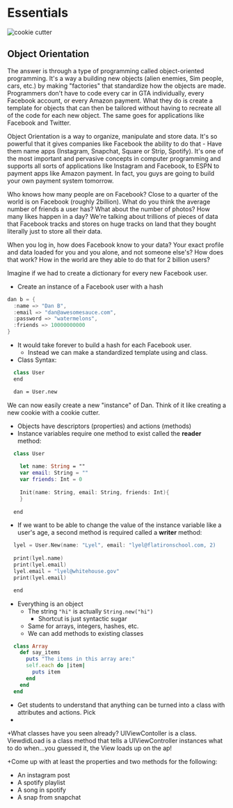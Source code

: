 # Essentials

![cookie cutter](http://stephenmatlock.com/wp-content/uploads/2013/02/Cookie_Cutter_s.jpg)

## Object Orientation
The answer is through a type of programming called object-oriented programming. It's a way a building new objects (alien enemies, Sim people, cars, etc.) by making "factories" that standardize how the objects are made. Programmers don't have to code every car in GTA individually, every Facebook account, or every Amazon payment. What they do is create a template for objects that can then be tailored without having to recreate all of the code for each new object. The same goes for applications like Facebook and Twitter.

Object Orientation is a way to organize, manipulate and store data. It's so powerful that it gives companies like Facebook the ability to do that - Have them name apps (Instagram, Snapchat, Square or Strip, Spotify). It's one of the most important and pervasive concepts in computer programming and supports all sorts of applications like Instagram and Facebook, to ESPN to payment apps like Amazon payment. In fact, you guys are going to build your own payment system tomorrow.

Who knows how many people are on Facebook? Close to a quarter of the world is on Facebook (roughly 2billion). What do you think the average number of friends a user has? What about the number of photos? How many likes happen in a day? We're talking about trillions of pieces of data that Facebook tracks and stores on huge tracks on land that they bought literally just to store all their data.

When you log in, how does Facebook know to your data? Your exact profile and data loaded for you and you alone, and not someone else's? How does that work? How in the world are they able to do that for 2 billion users?

Imagine if we had to create a dictionary for every new Facebook user.  
+ Create an instance of a Facebook user with a hash
```swift
dan b = {
  :name => "Dan B",
  :email => "dan@awesomesauce.com",
  :password => "watermelons",
  :friends => 10000000000
}
```
+ It would take forever to build a hash for each Facebook user.
  * Instead we can make a standardized template using and class.
+ Class Syntax:
```swift
  class User
  end

  dan = User.new
```
We can now easily create a new "instance" of Dan.  Think of it like creating a new cookie with a cookie cutter.  
+ Objects have descriptors (properties) and actions (methods)
+ Instance variables require one method to exist called the **reader** method:
```swift
  class User
  
    let name: String = ""
    var email: String = ""
    var friends: Int = 0
    
    Init(name: String, email: String, friends: Int){
    }
    
  end
```
+ If we want to be able to change the value of the instance variable like a user's age, a second method is required called a **writer** method:
```swift
  lyel = User.New(name: "Lyel", email: "lyel@flatironschool.com, 2)
  
  print(lyel.name)
  print(lyel.email)
  lyel.email = "lyel@whitehouse.gov"
  print(lyel.email)

  end
```

+ Everything is an object
  * The string `"hi"` is actually `String.new("hi")`
    * Shortcut is just syntactic sugar
  * Same for arrays, integers, hashes, etc.
  * We can add methods to existing classes
```ruby
  class Array
    def say_items
      puts "The items in this array are:"
      self.each do |item|
        puts item
      end
    end
  end
```





+ Get students to understand that anything can be turned into a class with attributes and actions. Pick 
+ 
+What classes have you seen already?  UIViewContoller is a class.  ViewdidLoad is a class method that tells a UIViewController instances what to do when...you guessed it, the View loads up on the ap!

+Come up with at least the properties and two methods for the following:
+ An instagram post
+ A spotify playlist
+ A song in spotify
+ A snap from snapchat
